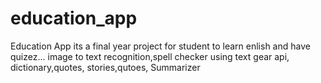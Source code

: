# education_app
Education App 
its a final year project for student to learn enlish and have quizez... image to text recognition,spell checker using text gear api,
dictionary,quotes, stories,qutoes, Summarizer

